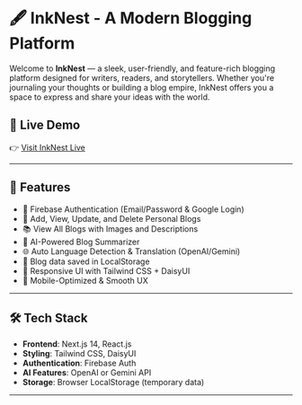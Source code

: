 # 🖋️ InkNest - A Modern Blogging Platform

Welcome to **InkNest** — a sleek, user-friendly, and feature-rich blogging platform designed for writers, readers, and storytellers. Whether you're journaling your thoughts or building a blog empire, InkNest offers you a space to express and share your ideas with the world.

## 🚀 Live Demo

👉 [Visit InkNest Live]([https://your-deployment-url.com](http://ink-nest-blog.vercel.app/))

---

## 📌 Features

- 🔐 Firebase Authentication (Email/Password & Google Login)
- 📝 Add, View, Update, and Delete Personal Blogs
- 📚 View All Blogs with Images and Descriptions
- 🧠 AI-Powered Blog Summarizer
- 🌐 Auto Language Detection & Translation (OpenAI/Gemini)
- 💾 Blog data saved in LocalStorage
- 🎨 Responsive UI with Tailwind CSS + DaisyUI
- 📱 Mobile-Optimized & Smooth UX

---

## 🛠️ Tech Stack

- **Frontend**: Next.js 14, React.js
- **Styling**: Tailwind CSS, DaisyUI
- **Authentication**: Firebase Auth
- **AI Features**: OpenAI or Gemini API
- **Storage**: Browser LocalStorage (temporary data)

---



